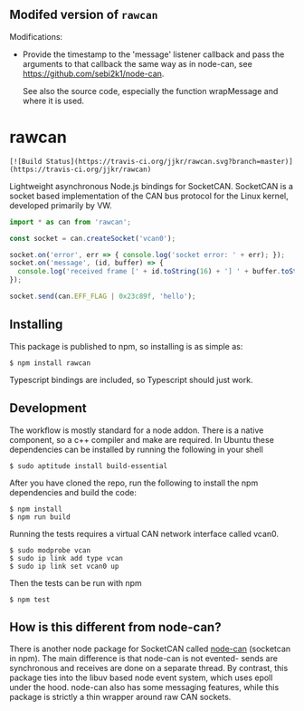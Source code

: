 ## Modifed version of ```rawcan```
Modifications:
 - Provide the timestamp to the 'message' listener callback and
   pass the arguments to that callback the same way as in node-can,
   see https://github.com/sebi2k1/node-can.

   See also the source code, especially the function wrapMessage and 
   where it is used.

# rawcan
```
[![Build Status](https://travis-ci.org/jjkr/rawcan.svg?branch=master)](https://travis-ci.org/jjkr/rawcan)
```

Lightweight asynchronous Node.js bindings for SocketCAN. SocketCAN is a socket based implementation of the CAN bus protocol for the Linux kernel, developed primarily by VW.

```javascript
import * as can from 'rawcan';

const socket = can.createSocket('vcan0');

socket.on('error', err => { console.log('socket error: ' + err); });
socket.on('message', (id, buffer) => {
  console.log('received frame [' + id.toString(16) + '] ' + buffer.toString('hex'));
});

socket.send(can.EFF_FLAG | 0x23c89f, 'hello');
```

Installing
----------

This package is published to npm, so installing is as simple as:

```
$ npm install rawcan
```

Typescript bindings are included, so Typescript should just work.

Development
-----------

The workflow is mostly standard for a node addon. There is a native component, so a c++ compiler and make are required. In Ubuntu these dependencies can be installed by running the following in your shell

```
$ sudo aptitude install build-essential
```

After you have cloned the repo, run the following to install the npm dependencies and build the code:

```
$ npm install
$ npm run build
```

Running the tests requires a virtual CAN network interface called vcan0.

```
$ sudo modprobe vcan
$ sudo ip link add type vcan
$ sudo ip link set vcan0 up
```

Then the tests can be run with npm

```
$ npm test
```

How is this different from node-can?
------------------------------------

There is another node package for SocketCAN called [node-can](https://github.com/sebi2k1/node-can) (socketcan in npm). The main difference is that node-can is not evented- sends are synchronous and receives are done on a separate thread. By contrast, this package ties into the libuv based node event system, which uses epoll under the hood. node-can also has some messaging features, while this package is strictly a thin wrapper around raw CAN sockets.
